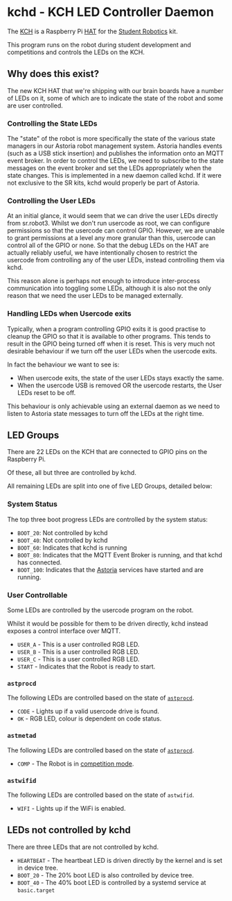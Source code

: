 # kchd - KCH LED Controller Daemon

The [KCH][kch-hw] is a Raspberry Pi [HAT][hat] for the [Student Robotics][srobo] kit.

This program runs on the robot during student development and competitions and controls the LEDs on the KCH.

[hat]: https://www.raspberrypi.com/news/introducing-raspberry-pi-hats/
[kch-hw]: https://github.com/srobo/kch-hw
[rpi]: https://raspberrypi.org
[srobo]: https://studentrobotics.org

## Why does this exist?

The new KCH HAT that we're shipping with our brain boards have a number of LEDs on it, some of which are to indicate the state of the robot and some are user controlled.

### Controlling the State LEDs

The "state" of the robot is more specifically the state of the various state managers in our Astoria robot management system. Astoria handles events (such as a USB stick insertion) and publishes the information onto an MQTT event broker. In order to control the LEDs, we need to subscribe to the state messages on the event broker and set the LEDs appropriately when the state changes. This is implemented in a new daemon called kchd. If it were not exclusive to the SR kits, kchd would properly be part of Astoria.

### Controlling the User LEDs

At an initial glance, it would seem that we can drive the user LEDs directly from sr.robot3. Whilst we don't run usercode as root, we can configure permissions so that the usercode can control GPIO. However, we are unable to grant permissions at a level any more granular than this, usercode can control all of the GPIO or none. So that the debug LEDs on the HAT are actually reliably useful, we have intentionally chosen to restrict the usercode from controlling any of the user LEDs, instead controlling them via kchd.

This reason alone is perhaps not enough to introduce inter-process communication into toggling some LEDs, although it is also not the only reason that we need the user LEDs to be managed externally.

### Handling LEDs when Usercode exits

Typically, when a program controlling GPIO exits it is good practise to cleanup the GPIO so that it is available to other programs. This tends to result in the GPIO being turned off when it is reset. This is very much not desirable behaviour if we turn off the user LEDs when the usercode exits.

In fact the behaviour we want to see is:

- When usercode exits, the state of the user LEDs stays exactly the same.
- When the usercode USB is removed OR the usercode restarts, the User LEDs reset to be off.

This behaviour is only achievable using an external daemon as we need to listen to Astoria state messages to turn off the LEDs at the right time.

## LED Groups

There are 22 LEDs on the KCH that are connected to GPIO pins on the Raspberry Pi.

Of these, all but three are controlled by kchd.

All remaining LEDs are split into one of five LED Groups, detailed below:

### System Status

The top three boot progress LEDs are controlled by the system status:

- `BOOT_20`: Not controlled by kchd
- `BOOT_40`: Not controlled by kchd
- `BOOT_60`: Indicates that kchd is running
- `BOOT_80`: Indicates that the MQTT Event Broker is running, and that kchd has connected.
- `BOOT_100`: Indicates that the [Astoria](https://github.com/srobo/astoria) services have started and are running.

### User Controllable

Some LEDs are controlled by the usercode program on the robot.

Whilst it would be possible for them to be driven directly, kchd instead exposes a control interface over MQTT.

- `USER_A` - This is a user controlled RGB LED.
- `USER_B` - This is a user controlled RGB LED.
- `USER_C` - This is a user controlled RGB LED.
- `START` - Indicates that the Robot is ready to start.

### `astprocd`

The following LEDs are controlled based on the state of [`astprocd`](https://srobo.github.io/astoria/implementation/managers/astprocd.html).

- `CODE` - Lights up if a valid usercode drive is found.
- `OK` - RGB LED, colour is dependent on code status.

### `astmetad`

The following LEDs are controlled based on the state of [`astprocd`](https://srobo.github.io/astoria/implementation/managers/astmetad.html).

- `COMP` - The Robot is in [competition mode](https://srobo.github.io/astoria/implementation/managers/astmetad.html?highlight=comp#astoria.common.metadata.RobotMode).

### `astwifid`

The following LEDs are controlled based on the state of `astwifid`.

- `WIFI` - Lights up if the WiFi is enabled.

## LEDs not controlled by kchd

There are three LEDs that are not controlled by kchd.

- `HEARTBEAT` - The heartbeat LED is driven directly by the kernel and is set in device tree.
- `BOOT_20` - The 20% boot LED is also controlled by device tree.
- `BOOT_40` - The 40% boot LED is controlled by a systemd service at `basic.target`